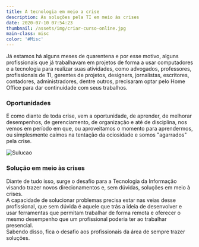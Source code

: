 ```yaml
---
title: A tecnologia em meio a crise
description: As soluções pela TI em meio às crises
date: 2020-07-10 07:54:23
thumbnail: /assets/img/criar-curso-online.jpg
main-class: misc
color: '#Misc'
---
```

Já estamos há alguns meses de quarentena e por esse motivo, alguns profissionais que já trabalhavam em projetos de forma a usar computadores e a tecnologia para realizar suas atividades, como advogados, professores, profissionais de TI, gerentes de projetos, designers, jornalistas, escritores, contadores, administradores, dentre outros, precisaram optar pelo Home Office para dar continuidade com seus trabalhos.

### Oportunidades

E como diante de toda crise, vem a oportunidade, de aprender, de melhorar desempenhos, de gerenciamento, de organização e até de disciplina, nos vemos em período em que, ou aproveitamos o momento para aprendermos, ou simplesmente caímos na tentação da ociosidade e somos "agarrados" pela crise.

![Sulucao](/assets/img/curso-windows-cover.png "Solucao")

### Solução em meio às crises

Diante de tudo isso, surge o desafio para a Tecnologia da Informação visando trazer novos direcionamentos e, sem dúvidas, soluções em meio à crises.\
A capacidade de solucionar problemas precisa estar nas veias desse profissional, que sem dúvida é aquele que trás a ideia de desenvolver e usar ferramentas que permitam trabalhar de forma remota e oferecer o mesmo desempenho que um profissional poderia ter ao trabalhar presencial.\
Sabendo disso, fica o desafio aos profissionais da área de sempre trazer soluções.
